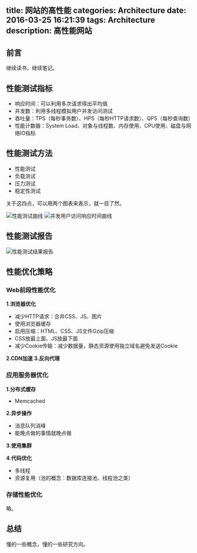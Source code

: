 title: 网站的高性能
categories: Architecture
date: 2016-03-25 16:21:39
tags: Architecture
description: 高性能网站
---

## 前言

继续读书，继续笔记。

## 性能测试指标

- 响应时间：可以利用多次请求得出平均值
- 并发数：利用多线程模拟用户并发访问测试
- 吞吐量：TPS（每秒事务数）、HPS（每秒HTTP请求数）、QPS（每秒查询数）
- 性能计数器：System Load、对象与线程数、内存使用、CPU使用、磁盘与网络IO指标

## 性能测试方法

- 性能测试
- 负载测试
- 压力测试
- 稳定性测试

关于这四点，可以用两个图表来表示，就一目了然。

<!-- more -->

![性能测试曲线](/image/architecture-high-performance-1.png)
![并发用户访问响应时间曲线](/image/architecture-high-performance-2.png)

## 性能测试报告

![性能测试结果报告](/image/architecture-high-performance-3.png)

## 性能优化策略

### Web前段性能优化

**1.浏览器优化**

- 减少HTTP请求：合并CSS、JS、图片
- 使用浏览器缓存
- 启用压缩：HTML、CSS、JS文件Gzip压缩
- CSS放最上面、JS放最下面
- 减少Cookie传输：减少数据量，静态资源使用独立域名避免发送Cookie

**2.CDN加速**
**3.反向代理**

### 应用服务器优化

**1.分布式缓存**

- Memcached

**2.异步操作**

- 消息队列消峰
- 能晚点做的事情就晚点做

**3.使用集群**

**4.代码优化**

- 多线程
- 资源复用（池的概念：数据库连接池、线程池之类）

### 存储性能优化

略。

## 总结

懂的一些概念，懂的一些研究方向。
